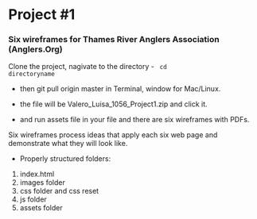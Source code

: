 # Project #1
### Six wireframes for Thames River Anglers Association (Anglers.Org)


Clone the project, nagivate to the directory - <code> cd directoryname </code> 

- then git pull origin master in Terminal, window for Mac/Linux. 

- the file will be Valero_Luisa_1056_Project1.zip and click it.

- and run assets file in your file and there are six wireframes with PDFs.

Six wireframes process ideas that apply each six web page and demonstrate what they will look like. 

- Properly structured folders:

1. index.html
2. images folder
3. css folder and css reset 
4. js folder 
5. assets folder

